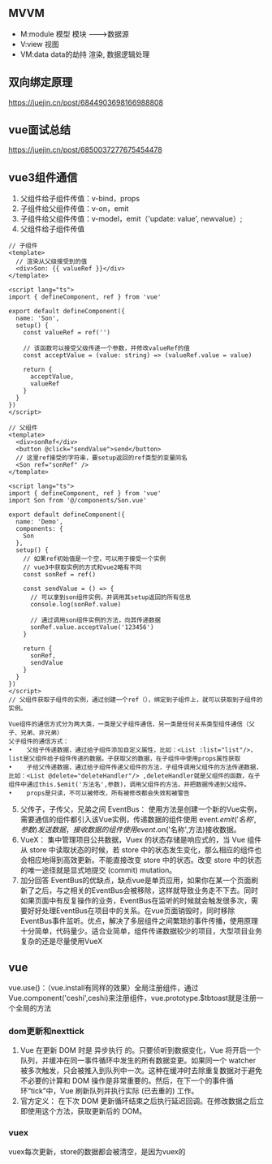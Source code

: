 ## MVVM
* M:module 模型 模块 --->数据源
* V:view 视图
* VM:data data的劫持 渲染, 数据逻辑处理

## 双向绑定原理
https://juejin.cn/post/6844903698166988808

## vue面试总结
https://juejin.cn/post/6850037277675454478

## vue3组件通信
1. 父组件给子组件传值：v-bind，props
2. 子组件给父组件传值：v-on，emit
3. 子组件给父组件传值：v-model，emit（'update: value', newvalue）;
4. 父组件给子组件传值
```
// 子组件
<template>
  // 渲染从父级接受到的值
  <div>Son: {{ valueRef }}</div>
</template>

<script lang="ts">
import { defineComponent, ref } from 'vue'

export default defineComponent({
  name: 'Son',
  setup() {
    const valueRef = ref('')
    
    // 该函数可以接受父级传递一个参数，并修改valueRef的值
    const acceptValue = (value: string) => (valueRef.value = value)

    return {
      acceptValue,
      valueRef
    }
  }
})
</script>

// 父组件
<template>
  <div>sonRef</div>
  <button @click="sendValue">send</button>
  // 这里ref接受的字符串，要setup返回的ref类型的变量同名
  <Son ref="sonRef" />
</template>

<script lang="ts">
import { defineComponent, ref } from 'vue'
import Son from '@/components/Son.vue'

export default defineComponent({
  name: 'Demo',
  components: {
    Son
  },
  setup() {
    // 如果ref初始值是一个空，可以用于接受一个实例
    // vue3中获取实例的方式和vue2略有不同
    const sonRef = ref()

    const sendValue = () => {
      // 可以拿到son组件实例，并调用其setup返回的所有信息
      console.log(sonRef.value)
      
      // 通过调用son组件实例的方法，向其传递数据
      sonRef.value.acceptValue('123456')
    }

    return {
      sonRef,
      sendValue
    }
  }
})
</script>
// 父组件获取子组件的实例，通过创建一个ref（），绑定到子组件上，就可以获取到子组件的实例。
```
```
Vue组件的通信方式分为两大类，一类是父子组件通信，另一类是任何关系类型组件通信（父子、兄弟、非兄弟）
父子组件的通信方式：
•    父给子传递数据，通过给子组件添加自定义属性，比如：<List :list="list"/>，list是父组件给子组件传递的数据。子获取父的数据，在子组件中使用props属性获取
•    子给父传递数据，通过给子组件传递父组件的方法，子组件调用父组件的方法传递数据，比如：<List @delete="deleteHandler"/> ,deleteHandler就是父组件的函数，在子组件中通过this.$emit('方法名',参数)，调用父组件的方法，并把数据传递到父组件。
•    props是只读，不可以被修改，所有被修改都会失效和被警告
```
5. 父传子，子传父，兄弟之间
EventBus：
使用方法是创建一个新的Vue实例，需要通信的组件都引入该Vue实例，传递数据的组件使用 event.$emit('名称',参数)发送数据，接收数据的组件使用 event.$on('名称',方法)接收数据。
6. VueX：
集中管理项目公共数据，Vuex 的状态存储是响应式的，当 Vue 组件从 store 中读取状态的时候，若 store 中的状态发生变化，那么相应的组件也会相应地得到高效更新。不能直接改变 store 中的状态。改变 store 中的状态的唯一途径就是显式地提交 (commit) mutation。
7. 加分回答
EventBus的优缺点，缺点vue是单页应用，如果你在某一个页面刷新了之后，与之相关的EventBus会被移除，这样就导致业务走不下去。同时如果页面中有反复操作的业务，EventBus在监听的时候就会触发很多次，需要好好处理EventBus在项目中的关系。在vue页面销毁时，同时移除EventBus事件监听。优点，解决了多层组件之间繁琐的事件传播，使用原理十分简单，代码量少。适合业简单，组件传递数据较少的项目，大型项目业务复杂的还是尽量使用VueX

## vue
vue.use()：（vue.install有同样的效果）全局注册组件，通过Vue.component('ceshi',ceshi)来注册组件，vue.prototype.$tbtoast就是注册一个全局的方法
### dom更新和nexttick
1. Vue 在更新 DOM 时是 异步执行 的。只要侦听到数据变化，Vue 将开启一个队列，并缓冲在同一事件循环中发生的所有数据变更。如果同一个 watcher 被多次触发，只会被推入到队列中一次。这种在缓冲时去除重复数据对于避免不必要的计算和 DOM 操作是非常重要的。然后，在下一个的事件循环“tick”中，Vue 刷新队列并执行实际 (已去重的) 工作。
2. 官方定义： 在下次 DOM 更新循环结束之后执行延迟回调。在修改数据之后立即使用这个方法，获取更新后的 DOM。
### vuex
vuex每次更新，store的数据都会被清空，是因为vuex的
